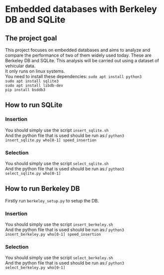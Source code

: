 # Embedded databases with Berkeley DB and SQLite
## The project goal
This project focuses on embedded databases and aims to analyze and compare the performance of two of them widely used today. These are Berkeley DB and SQLite. This analysis will be carried out using a dataset of vehicular data.\
It only runs on linux systems.\
You need to install these dependencies:
`sudo apt install python3`\
`sudo apt install sqlite3`\
`sudo apt install libdb-dev`\
`pip install bsddb3`
## How to run SQLite
### Insertion
You should simply use the script `insert_sqlite.sh`\
And the python file that is used should be run as:/
`python3 insert_sqlite.py who[0-1] speed_insertion`
### Selection
You should simply use the script `select_sqlite.sh`\
And the python file that is used should be run as:/
`python3 select_sqlite.py who[0-1]`
## How to run Berkeley DB
Firstly run `berkeley_setup.py` to setup the DB.
### Insertion
You should simply use the script `insert_berkeley.sh`\
And the python file that is used should be run as:/
`python3 insert_berkeley.py who[0-1] speed_insertion`
### Selection
You should simply use the script `select_berkeley.sh`\
And the python file that is used should be run as:/
`python3 select_berkeley.py who[0-1]`
